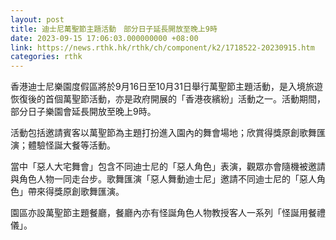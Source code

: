 ```yaml
---
layout: post
title: 迪士尼萬聖節主題活動　部分日子延長開放至晚上9時
date: 2023-09-15 17:06:03.000000000 +08:00
link: https://news.rthk.hk/rthk/ch/component/k2/1718522-20230915.htm
categories: rthk
---
```


香港迪士尼樂園度假區將於9月16日至10月31日舉行萬聖節主題活動，是入境旅遊恢復後的首個萬聖節活動，亦是政府開展的「香港夜繽紛」活動之一。活動期間，部分日子樂園會延長開放至晚上9時。

活動包括邀請賓客以萬聖節為主題打扮進入園內的舞會場地；欣賞得獎原創歌舞匯演；體驗怪誕大餐等活動。

當中「惡人大宅舞會」包含不同迪士尼的「惡人角色」表演，觀眾亦會隨機被邀請與角色人物一同走台步。歌舞匯演「惡人舞動迪士尼」邀請不同迪士尼的「惡人角色」帶來得獎原創歌舞匯演。

園區亦設萬聖節主題餐廳，餐廳內亦有怪誕角色人物教授客人一系列「怪誕用餐禮儀」。
